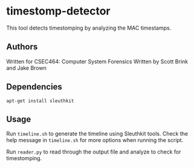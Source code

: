 # timestomp-detector
This tool detects timestomping by analyzing the MAC timestamps.

## Authors
Written for CSEC464: Computer System Forensics
Written by Scott Brink and Jake Brown

## Dependencies
`apt-get install sleuthkit`

## Usage
Run `timeline.sh` to generate the timeline using Sleuthkit tools.  Check the help message in `timeline.sh` for more options when running the script.

Run `reader.py` to read through the output file and analyze to check for timestomping.
